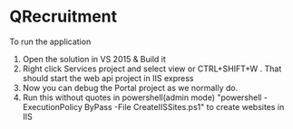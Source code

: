 # QRecruitment

<p>To run the application</p>
<ol>
<li>Open the solution in VS 2015 & Build it</li>
<li>Right click Services project and select view or CTRL+SHIFT+W . That should start the web api project in IIS express</li>
<li>Now you can debug the Portal project as we normally do.</li>

<li>Run this without quotes in powershell(admin mode) "powershell -ExecutionPolicy ByPass -File CreateIISSites.ps1" to create websites in IIS</li>
</ol> 
